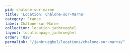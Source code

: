 ```yaml
---
pid: chalone-sur-marne
title: 'Location: Châlone-sur-Marne'
category: France
label: Châlone-sur-Marne
collection: location_janbrueghel
layout: locationpage_janbrueghel
order: '028'
permalink: "/janbrueghel/locations/chalone-sur-marne/"
---
```

